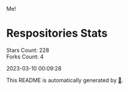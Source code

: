 Me!

# Respositories Stats
Stars Count: 228  
Forks Count: 4

2023-03-10 00:09:28  

This README is automatically generated by [🐰](https://github.com/rnitta/rnitta).
